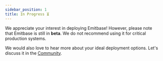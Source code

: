 ```yaml
---
sidebar_position: 1
title: In Progress ⏳
---
```


We appreciate your interest in deploying Emitbase! However, please note that Emitbase is still in **beta**. We do not recommend using it for critical production systems.

We would also love to hear more about your ideal deployment options. Let's discuss it in the [Community](../community/slack.md).